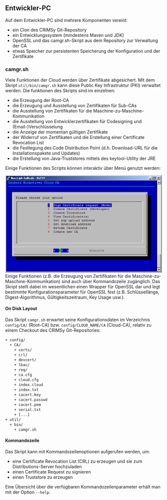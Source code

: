 ## Entwickler-PC
Auf dem Entwickler-PC sind mehrere Komponenten vereint:

* ein Clon des CRIMSy Git-Repository 
* ein Entwicklungssystem (mindestens Maven und JDK)
* OpenSSL und das camgr.sh-Skript aus dem Repository zur Verwaltung der CA
* etwas Speicher zur persistenten Speicherung der Konfiguration und der Zertifikate

### camgr.sh
Viele Funktionen der Cloud werden über Zertifikate abgesichert. Mit dem Skript `util/bin/camgr.sh` kann diese Public Key Infrastruktur (PKI) verwaltet werden. Die funktionen des Skripts sind im einzelnen:

* die Erzeugung der Root-CA
* die Erzeugung und Ausstellung von Zertifikaten für Sub-CAs
* die Ausstellung von Zertifikaten für die Maschine-zu-Maschine-Kommunikation
* die Ausstellung von Entwicklerzertifikaten für Codesigning und (Email-)Verschlüsselung
* die Anzeige der momentan gültigen Zertifikate
* der Widerruf von Zertifikaten und die Erstellung einer Certificate Revocation List
* die Festlegung des Code Distribution Point (d.h. Download-URL für die Installationspakete und Updates)
* die Erstellung von Java-Truststores mittels des keytool-Utility der JRE

Einige Funktionen des Scripts können interaktiv über Menü genutzt werden:

![Hauptmenü](img/camgr_01.PNG)
Einige Funktionen (z.B. die Erzeugung von Zertifikaten für die Maschine-zu-Maschine-Kommunikation) sind auch über Kommandozeile zugänglich. Das Skript stellt dabei im wesentlichen einen Wrapper für OpenSSL dar und legt bestimmte Konfigurationsparameter für OpenSSL fest (z.B. Schlüssellänge, Digest-Algorithmus, Gültigkeitszeitraum, Key Usage usw.).

#### On Disk Layout
Das Skript `camgr.sh` erwartet seine Konfigurationsdaten im Verzeichnis `config/CA/` (Root-CA) bzw. `config/CLOUD_NAME/CA` (Cloud-CA), relativ zu einem Checkout des CRIMSy Git-Repositories: 

    + config/
      + CA/
        + certs/
        + crl/
        + devcert/
        + lbac/
        + req/
        + ca.cfg
        + cloud.cfg
        + index.cloud
        + index.txt
        + cacert.key
        + cacert.passwd
        + cacert.pem
        + serial.txt
        + [...]
    + util/
      + bin/
        + camgr.sh

#### Kommandozeile
Das Skript kann mit Kommandozeilenoptionen aufgerufen werden, um:

* eine Certificate Revocation List (CRL) zu erzeugen und sie zum Distributions-Server hochzuladen
* einen Certificate Request zu signieren
* einen Truststore zu erzeugen

Eine Übersicht über die verfügbaren Kommandozeilenparameter erhält man mit der Option `--help`.

